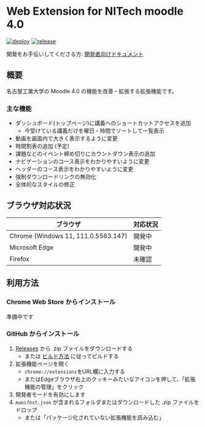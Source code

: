 # Web Extension for NITech moodle 4.0

[![deploy](https://github.com/nitech-create/nitech-moodle-extension-40a/actions/workflows/deploy.yml/badge.svg)](https://github.com/nitech-create/nitech-moodle-extension-40a/actions/workflows/deploy.yml)
[![release](https://img.shields.io/github/v/release/nitech-create/nitech-moodle-extension-40a?include_prereleases)](https://github.com/nitech-create/nitech-moodle-extension-40a/releases/latest)

開発をお手伝いしてくださる方: [開発者向けドキュメント](./readme.dev.md)

## 概要

名古屋工業大学の Moodle 4.0 の機能を改善・拡張する拡張機能です。

### 主な機能

- ダッシュボード(トップページ)に講義へのショートカットアクセスを追加
  - 今受けている講義だけを曜日・時間でソートして一覧表示
- 動画を画面内で大きく表示するように変更
- 時間割表の追加 (予定)
- 課題などのイベント締め切りにカウントダウン表示の追加
- ナビゲーションのコース表示をわかりやすいように変更
- ヘッダーのコース表示をわかりやすいように変更
- 強制ダウンロードリンクの無効化
- 全体的なスタイルの修正

## ブラウザ対応状況

|              ブラウザ               | 対応状況 |
| ----------------------------------- | -------- |
| Chrome (Windows 11, 111.0.5563.147) | 開発中   |
| Microsoft Edge                      | 開発中   |
| Firefox                             | 未確認   |

## 利用方法

### Chrome Web Store からインストール

準備中です

### GitHub からインストール

1. [Releases](https://github.com/nitech-create/nitech-moodle-extension-40a/(releases)) から .zip ファイルをダウンロードする
    - または [ビルド方法](./how_to_build.md) に従ってビルドする
2. 拡張機能ページを開く
    - `chrome://extensions`をURL欄に入力する
    - またはEdgeブラウザ右上のクッキーみたいなアイコンを押して、「拡張機能の管理」をクリック
3. 開発者モードを有効にします
4. `manifest.json` が含まれるフォルダまたはダウンロードした .zip ファイルをドロップ
    - または「パッケージ化されていない拡張機能を読み込む」
